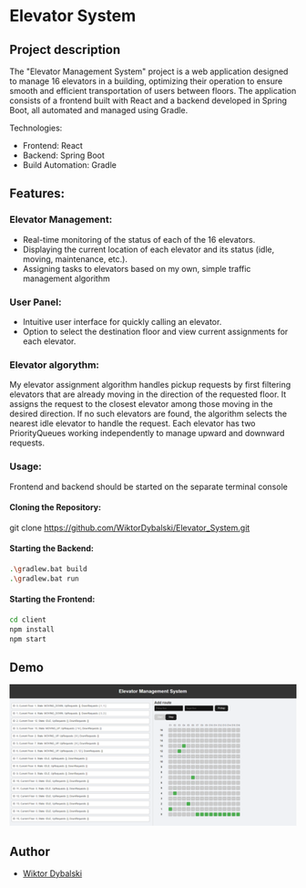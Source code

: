 
# Elevator System

## Project description 
The "Elevator Management System" project is a web application designed to manage 16 elevators in a building, optimizing their operation to ensure smooth and efficient transportation of users between floors. The application consists of a frontend built with React and a backend developed in Spring Boot, all automated and managed using Gradle.

Technologies:
 - Frontend: React
 - Backend: Spring Boot
 - Build Automation: Gradle

## Features:

### Elevator Management:

 - Real-time monitoring of the status of each of the 16 elevators.
 - Displaying the current location of each elevator and its status (idle, moving, maintenance, etc.).
 - Assigning tasks to elevators based on my own, simple traffic management algorithm 

### User Panel:

 - Intuitive user interface for quickly calling an elevator.
 - Option to select the destination floor and view current assignments for each elevator.

### Elevator algorythm:

My elevator assignment algorithm handles pickup requests by first filtering elevators that are already moving in the direction of the requested floor. It assigns the request to the closest elevator among those moving in the desired direction. If no such elevators are found, the algorithm selects the nearest idle elevator to handle the request. Each elevator has two PriorityQueues working independently to manage upward and downward requests.

### Usage:

Frontend and backend should be started on the separate terminal console

#### Cloning the Repository:

git clone <https://github.com/WiktorDybalski/Elevator_System.git>

#### Starting the Backend:

```sh
.\gradlew.bat build
.\gradlew.bat run
```

#### Starting the Frontend:

```sh
cd client
npm install
npm start
```

## Demo

![demo](https://github.com/WiktorDybalski/Elevator_System/blob/main/demo1.png)

## Author

- [Wiktor Dybalski](https://github.com/WiktorDybalski)

